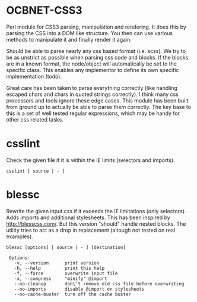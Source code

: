 OCBNET-CSS3
===========

Perl module for CSS3 parsing, manipulation and rendering. It does this by parsing the CSS into
a DOM like structure. You then can use various methods to manipulate it and finally render it again.

Should be able to parse nearly any css based format (i.e. scss). We try to be as unstrict as possible
when parsing css code and blocks. If the blocks are in a known format, the node/object will automatically
be set to the specific class. This enables any implementor to define its own specific implementation (todo).

Great care has been taken to parse everything correctly (like handling escaped chars and chars in quoted
strings correctly). I think many css processors and tools ignore these edge cases. This module has been
built from ground up to actually be able to parse them correctly. The key base to this is a set of well
tested regular expressions, which may be handy for other css related tasks.

csslint
=======

Check the given file if it is within the IE limits (selectors and imports).

```
csslint [ source | - ]
```

blessc
======

Rewrite the given input.css if it exceeds the IE limitations (only selectors). Adds imports and additional
stylesheets. This has been inspired by http://blesscss.com/. But this version "should" handle nested blocks.
The utility tries to act as a drop in replacement (altough not tested on real examples).

```
blessc [options] [ source | - ] [destination]

 Options:
   -v, --version      print version
   -h, --help         print this help
   -f, --force        overwrite input file
   -x, --compress     "minify" @import
   --no-cleanup       don\'t remove old css file before overwriting
   --no-imports       disable @import on stylesheets
   --no-cache-buster  turn off the cache buster
```
